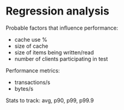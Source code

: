 # Regression analysis

Probable factors that influence performance:

* cache use %
* size of cache
* size of items being written/read
* number of clients participating in test

Performance metrics:

* transactions/s
* bytes/s

Stats to track: avg, p90, p99, p99.9
